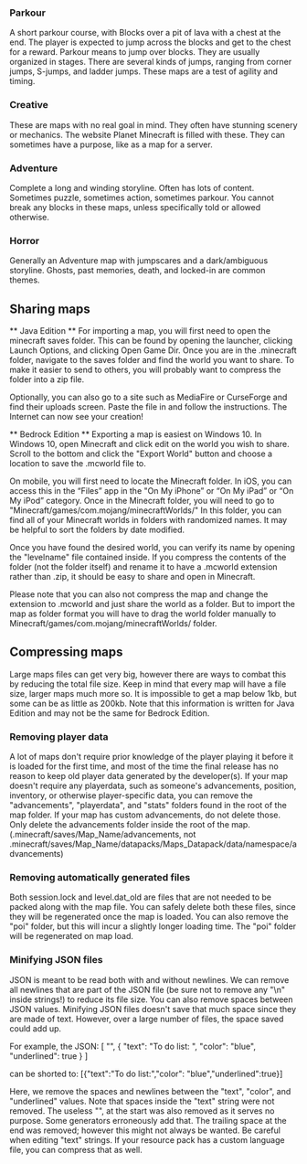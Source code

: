 ### Parkour
A short parkour course, with Blocks over a pit of lava with a chest at the end. The player is expected to jump across the blocks and get to the chest for a reward.
Parkour means to jump over blocks. They are usually organized in stages. There are several kinds of jumps, ranging from corner jumps, S-jumps, and ladder jumps. These maps are a test of agility and timing.

### Creative
These are maps with no real goal in mind. They often have stunning scenery or mechanics. The website Planet Minecraft is filled with these. They can sometimes have a purpose, like as a map for a server.

### Adventure
Complete a long and winding storyline. Often has lots of content. Sometimes puzzle, sometimes action, sometimes parkour. You cannot break any blocks in these maps, unless specifically told or allowed otherwise.

### Horror
Generally an Adventure map with jumpscares and a dark/ambiguous storyline. Ghosts, past memories, death, and locked-in are common themes.

## Sharing maps
** Java Edition **
For importing a map, you will first need to open the minecraft saves folder. This can be found by opening the launcher, clicking Launch Options, and clicking Open Game Dir. Once you are in the .minecraft folder, navigate to the saves folder and find the world you want to share. To make it easier to send to others, you will probably want to compress the folder into a zip file.

Optionally, you can also go to a site such as MediaFire or CurseForge and find their uploads screen. Paste the file in and follow the instructions. The Internet can now see your creation!

** Bedrock Edition **
Exporting a map is easiest on Windows 10. In Windows 10, open Minecraft and click edit on the world you wish to share. Scroll to the bottom and click the "Export World" button and choose a location to save the .mcworld file to.

On mobile, you will first need to locate the Minecraft folder. In iOS, you can access this in the “Files” app in the "On My iPhone” or “On My iPad” or “On My iPod” category. Once in the Minecraft folder, you will need to go to "Minecraft/games/com.mojang/minecraftWorlds/" In this folder, you can find all of your Minecraft worlds in folders with randomized names. It may be helpful to sort the folders by date modified.

Once you have found the desired world, you can verify its name by opening the "levelname" file contained inside. If you compress the contents of the folder (not the folder itself) and rename it to have a .mcworld extension rather than .zip, it should be easy to share and open in Minecraft.

Please note that you can also not compress the map and change the extension to .mcworld and just share the world as a folder. But to import the map as folder format you will have to drag the world folder manually to Minecraft/games/com.mojang/minecraftWorlds/ folder.

## Compressing maps
Large maps files can get very big, however there are ways to combat this by reducing the total file size. Keep in mind that every map will have a file size, larger maps much more so. It is impossible to get a map below 1kb, but some can be as little as 200kb. Note that this information is written for Java Edition and may not be the same for Bedrock Edition.

### Removing player data
A lot of maps don't require prior knowledge of the player playing it before it is loaded for the first time, and most of the time the final release has no reason to keep old player data generated by the developer(s). If your map doesn't require any playerdata, such as someone's advancements, position, inventory, or otherwise player-specific data, you can remove the "advancements", "playerdata", and "stats" folders found in the root of the map folder. If your map has custom advancements, do not delete those. Only delete the advancements folder inside the root of the map. (.minecraft/saves/Map_Name/advancements, not .minecraft/saves/Map_Name/datapacks/Maps_Datapack/data/namespace/advancements)

### Removing automatically generated files
Both session.lock and level.dat_old are files that are not needed to be packed along with the map file. You can safely delete both these files, since they will be regenerated once the map is loaded. You can also remove the "poi" folder, but this will incur a slightly longer loading time. The "poi" folder will be regenerated on map load.

### Minifying JSON files
JSON is meant to be read both with and without newlines. We can remove all newlines that are part of the JSON file (be sure not to remove any "\n" inside strings!) to reduce its file size. You can also remove spaces between JSON values. Minifying JSON files doesn't save that much space since they are made of text. However, over a large number of files, the space saved could add up.


For example, the JSON:
[
  "",
  {
    "text": "To do list: ",
    "color": "blue",
    "underlined": true
  }
]

can be shorted to:
[{"text":"To do list:","color": "blue","underlined":true}]

Here, we remove the spaces and newlines between the "text", "color", and "underlined" values. Note that spaces inside the "text" string were not removed. The useless "", at the start was also removed as it serves no purpose. Some generators erroneously add that. The trailing space at the end was removed; however this might not always be wanted. Be careful when editing "text" strings. If your resource pack has a custom language file, you can compress that as well.

